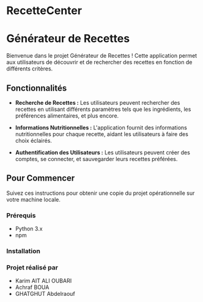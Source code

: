 # RecetteCenter

# Générateur de Recettes

Bienvenue dans le projet Générateur de Recettes ! Cette application permet aux utilisateurs de découvrir et de rechercher des recettes en fonction de différents critères.

## Fonctionnalités

- **Recherche de Recettes :** Les utilisateurs peuvent rechercher des recettes en utilisant différents paramètres tels que les ingrédients, les préférences alimentaires, et plus encore.

- **Informations Nutritionnelles :** L'application fournit des informations nutritionnelles pour chaque recette, aidant les utilisateurs à faire des choix éclairés.

- **Authentification des Utilisateurs :** Les utilisateurs peuvent créer des comptes, se connecter, et sauvegarder leurs recettes préférées.

## Pour Commencer

Suivez ces instructions pour obtenir une copie du projet opérationnelle sur votre machine locale.

### Prérequis

- Python 3.x
- npm
  

### Installation

### Projet réalisé par 
- Karim AIT ALI OUBARI 
- Achraf BOUA
- GHATGHUT Abdelraouf


